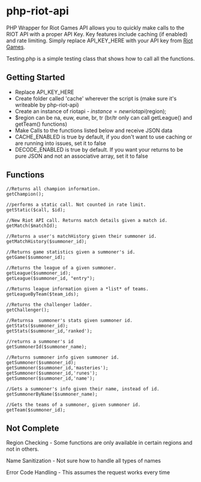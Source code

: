 php-riot-api
============

PHP Wrapper for Riot Games API allows you to quickly make calls to the RIOT API with a proper API Key. Key features include
caching (if enabled) and rate limiting.
Simply replace API_KEY_HERE with your API key from [Riot Games](http://developer.riotgames.com/sign-in?fhs=true).


Testing.php is a simple testing class that shows how to call all the functions.

Getting Started
------------

 - Replace API_KEY_HERE
 - Create folder called 'cache' wherever the script is (make sure it's writeable by php-riot-api)
 - Create an instance of riotapi - $instance = new riotapi($region); 
 - $region can be na, euw, eune, br, tr (br/tr only can call getLeague() and getTeam() functions)
 - Make Calls to the functions listed below and receive JSON data
 - CACHE_ENABLED is true by default, if you don't want to use caching or are running into issues, set it to false
 - DECODE_ENABLED is true by default. If you want your returns to be pure JSON and not an associative array, set it to false 

Functions
------------

	//Returns all champion information.
	getChampion();

	//performs a static call. Not counted in rate limit.
	getStatic($call, $id);

	//New Riot API call. Returns match details given a match id.
	getMatch($matchId);

	//Returns a user's matchHistory given their summoner id.
	getMatchHistory($summoner_id);

	//Returns game statistics given a summoner's id.
	getGame($summoner_id);

	//Returns the league of a given summoner.
	getLeague($summoner_id);
	getLeague($summoner_id, "entry");

	//Returns league information given a *list* of teams.
	getLeagueByTeam($team_ids);

	//Returns the challenger ladder.
	getChallenger();

	//Returnsa  summoner's stats given summoner id.
	getStats($summoner_id);
	getStats($summoner_id,'ranked');

	//returns a summoner's id
	getSummonerId($summoner_name);

	//Returns summoner info given summoner id.
	getSummoner($summoner_id);
	getSummoner($summoner_id,'masteries');
	getSummoner($summoner_id,'runes');
	getSummoner($summoner_id,'name');

	//Gets a summoner's info given their name, instead of id.
	getSummonerByName($summoner_name);

	//Gets the teams of a summoner, given summoner id.
	getTeam($summoner_id);

Not Complete
------------

Region Checking - Some functions are only available in certain regions and not in others.

Name Sanitization - Not sure how to handle all types of names

Error Code Handling - This assumes the request works every time